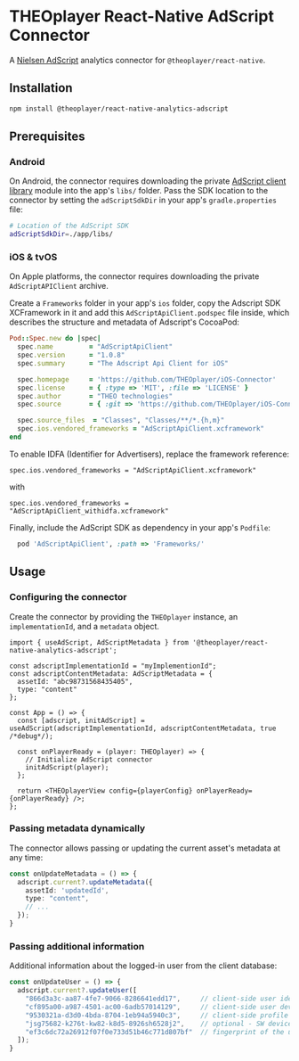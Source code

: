 # THEOplayer React-Native AdScript Connector

A [Nielsen AdScript](https://adscript.admosphere.cz/) analytics connector for `@theoplayer/react-native`.

## Installation

```sh
npm install @theoplayer/react-native-analytics-adscript
```

[//]: # (npm install @theoplayer/react-native-analytics-adscript)

## Prerequisites

### Android

On Android, the connector requires downloading the private
[AdScript client library](https://adscript.admosphere.cz/download/AdScriptApiClient_v1.0.10.aar.gz)
module into the app's `libs/` folder. Pass the SDK location to the connector
by setting the `adScriptSdkDir` in your app's `gradle.properties` file:

```bash
# Location of the AdScript SDK
adScriptSdkDir=./app/libs/
```

### iOS & tvOS

On Apple platforms, the connector requires downloading the private `AdScriptAPIClient` archive.

Create a `Frameworks` folder in your app's `ios` folder, copy the Adscript SDK XCFramework in it
and add this `AdScriptApiClient.podspec` file inside, which describes the structure and metadata of Adscript's CocoaPod:

```ruby
Pod::Spec.new do |spec|
  spec.name         = "AdScriptApiClient"
  spec.version      = "1.0.8"
  spec.summary      = "The Adscript Api Client for iOS"

  spec.homepage     = 'https://github.com/THEOplayer/iOS-Connector'
  spec.license      = { :type => 'MIT', :file => 'LICENSE' }
  spec.author       = "THEO technologies"
  spec.source       = { :git => 'https://github.com/THEOplayer/iOS-Connector.git', :tag => spec.version.to_s }

  spec.source_files  = "Classes", "Classes/**/*.{h,m}"
  spec.ios.vendored_frameworks = "AdScriptApiClient.xcframework"
end
```

To enable IDFA (Identifier for Advertisers), replace the framework reference:

```
spec.ios.vendored_frameworks = "AdScriptApiClient.xcframework"
```

with

```
spec.ios.vendored_frameworks = "AdScriptApiClient_withidfa.xcframework"
```

Finally, include the AdScript SDK as dependency in your app's `Podfile`:

```ruby
  pod 'AdScriptApiClient', :path => 'Frameworks/'
```

## Usage

### Configuring the connector

Create the connector by providing the `THEOplayer` instance, an `implementationId`, and a `metadata` object.

```tsx
import { useAdScript, AdScriptMetadata } from '@theoplayer/react-native-analytics-adscript';

const adscriptImplementationId = "myImplementionId";
const adscriptContentMetadata: AdScriptMetadata = {
  assetId: "abc98731568435405",
  type: "content"
};

const App = () => {
  const [adscript, initAdScript] = useAdScript(adscriptImplementationId, adscriptContentMetadata, true /*debug*/);

  const onPlayerReady = (player: THEOplayer) => {
    // Initialize AdScript connector
    initAdScript(player);
  };

  return <THEOplayerView config={playerConfig} onPlayerReady={onPlayerReady} />;
};
```

### Passing metadata dynamically

The connector allows passing or updating the current asset's metadata at any time:

```typescript
const onUpdateMetadata = () => {
  adscript.current?.updateMetadata({
    assetId: 'updatedId',
    type: "content",
    // ...
  });
}
```

### Passing additional information

Additional information about the logged-in user from the client database:

```typescript
const onUpdateUser = () => {
  adscript.current?.updateUser([
    "866d3a3c-aa87-4fe7-9066-8286641edd17",     // client-side user identifier (customerId)
    "cf895a00-a987-4501-ac00-6adb57014129",     // client-side user device identifier (Android_ID)
    "9530321a-d3d0-4bda-8704-1eb94a5940c3",     // client-side profile identifier of the logged-in user (profileId)
    "jsg75682-k276t-kw82-k8d5-8926sh6528j2",    // optional - SW device identifier for a situation where there are multiple device IDs in the client DB (typically a) HW ID - fill in i2, b) SW ID - fill in i4).
    "ef3c6dc72a26912f07f0e733d51b46c771d807bf"  // fingerprint of the user's email address
  ]);
}
```
